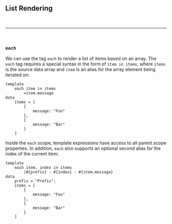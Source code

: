 ## List Rendering

<br/>

---

<br/>

### `each`
We can use the tag `each` to render a list of items based on an array.
The `each` tag requires a special syntax in the form of `item in items`, where `items` is the source data array and `item` is an alias for the array element being iterated on:

```pug
template
    each item in items
        =item.message
data
    items = [
        {
            message: "Foo"
        },
        {
            message: "Bar"
        }
    ]
```

Inside the `each` scope, template expressions have access to all parent scope properties.
In addition, `each` also supports an optional second alias for the index of the current item:

```pug
template
    each item, index in items
        |#{prefix} - #{index} - #{item.message}
data
    prefix = "Prefix";
    items = [
        {
            message: "Foo"
        },
        {
            message: "Bar"
        }
    ]
```